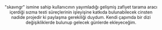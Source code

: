 <p align="center">
  "skavngr" ismine sahip kullanıcının yayımladığı gelişmiş zafiyet tarama aracı içerdiği sızma testi süreçlerinin işleyişine katkıda bulunabilecek cinsten nadide projedir ki paylaşma gerekiliği duydum.
  Kendi çapımda bir dizi değişikliklerde bulunup gelecek günlerde ekleyeceğim.
</p>
